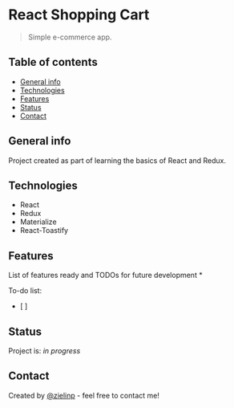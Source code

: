 # React Shopping Cart
> Simple e-commerce app.

## Table of contents
* [General info](#general-info)
* [Technologies](#technologies)
* [Features](#features)
* [Status](#status)
* [Contact](#contact)

## General info
Project created as part of learning the basics of React and Redux.

## Technologies
* React
* Redux
* Materialize
* React-Toastify

## Features
List of features ready and TODOs for future development
*

To-do list:
- [ ]

## Status
Project is: _in progress_

## Contact
Created by [@zielinp](https://www.linkedin.com/in/zielinp/) - feel free to contact me!
